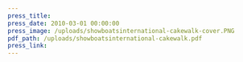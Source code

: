```yaml
---
press_title:
press_date: 2010-03-01 00:00:00
press_image: /uploads/showboatsinternational-cakewalk-cover.PNG
pdf_path: /uploads/showboatsinternational-cakewalk.pdf
press_link:
---
```

